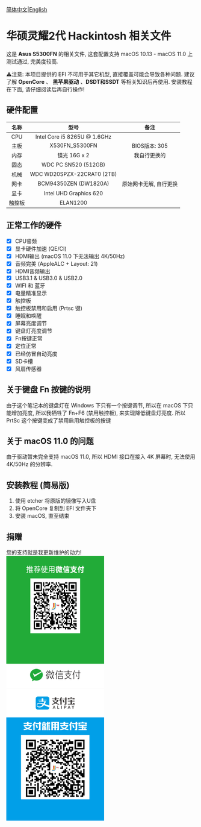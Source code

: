 
[简体中文](README.md)|[English](README_en.md)

# 华硕灵耀2代 Hackintosh 相关文件

这是 **Asus S5300FN** 的相关文件, 这套配置支持 macOS 10.13 - macOS 11.0 上测试通过, 完美度较高.

⚠️️️注意: 本项目提供的 EFI 不可用于其它机型, 直接覆盖可能会导致各种问题. 建议了解 **OpenCore** 、 **黑苹果驱动** 、**DSDT和SSDT** 等相关知识后再使用. 安装教程在下面, 请仔细阅读后再自行操作! 

## 硬件配置

|名称|型号|备注
:-:|:-:|:-:
|CPU|Intel Core i5 8265U @ 1.6GHz
|主板|X530FN_S5300FN|BIOS版本: 305
|内存|镁光 16G x 2|我自行更换的
|固态|WDC PC SN520 (512GB)
|机械|WDC WD20SPZX-22CRAT0 (2TB)
|网卡|BCM94350ZEN (DW1820A)|原始网卡无解, 自行更换
|显卡|Intel UHD Graphics 620|
|触控板|ELAN1200|

## 正常工作的硬件

- [x] CPU睿频
- [x] 显卡硬件加速 (QE/CI)
- [x] HDMI输出 (macOS 11.0 下无法输出 4K/50Hz)
- [x] 音频完美 (AppleALC + Layout: 21)
- [x] HDMI音频输出
- [x] USB3.1 & USB3.0 & USB2.0
- [x] WIFI 和 蓝牙
- [x] 电量精准显示
- [x] 触控板
- [x] 触控板禁用和启用 (Prtsc 键)
- [x] 睡眠和唤醒
- [x] 屏幕亮度调节
- [x] 键盘灯亮度调节
- [x] Fn按键正常
- [x] 定位正常
- [x] 已经仿冒自动亮度
- [x] SD卡槽
- [x] 风扇传感器

## 关于键盘 Fn 按键的说明

由于这个笔记本的键盘灯在 Windows 下只有一个按键调节, 所以在 macOS 下只能增加亮度, 所以我牺牲了 Fn+F6 (禁用触控板), 来实现降低键盘灯亮度. 所以 PrtSc 这个按键变成了禁用启用触控板的按键

## 关于 macOS 11.0 的问题

由于驱动暂未完全支持 macOS 11.0, 所以 HDMI 接口在接入 4K 屏幕时, 无法使用 4K/50Hz 的分辨率.

## 安装教程 (简易版)

1. 使用 etcher 将原版的镜像写入U盘
2. 将 OpenCore 复制到 EFI 文件夹下
3. 安装 macOS, 直至结束

## 捐赠

您的支持就是我更新维护的动力!
<br/>
<img src="https://raw.githubusercontent.com/Jie2GG/Image/master/WeChat.png" width="260" height="350" alt="微信二维码"/>
<img src="https://raw.githubusercontent.com/Jie2GG/Image/master/AliPlay.png" width="260" height="350" alt="支付宝二维码"/>
